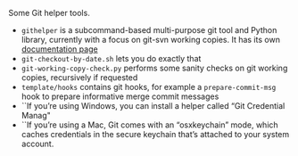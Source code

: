 
Some Git helper tools.

* ``githelper`` is a subcommand-based multi-purpose git tool and Python library, currently with a focus on git-svn working copies. It has its own [documentation page](http://liyanage.github.io/git-tools/)
* ``git-checkout-by-date.sh`` lets you do exactly that
* ``git-working-copy-check.py`` performs some sanity checks on git working copies, recursively if requested
* ``template/hooks`` contains git hooks, for example a ``prepare-commit-msg`` hook to prepare informative merge commit messages
* ``If you’re using Windows, you can install a helper called “Git Credential Manag"
* ``If you’re using a Mac, Git comes with an “osxkeychain” mode, which caches credentials in the secure keychain that’s attached to your system account.
